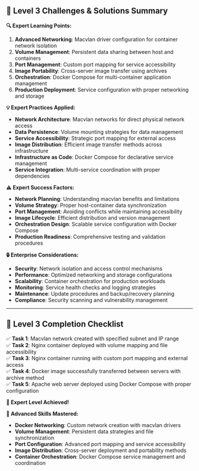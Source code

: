 ## 🚨 Level 3 Challenges & Solutions Summary

**🔍 Expert Learning Points:**

1. **Advanced Networking**: Macvlan driver configuration for container network isolation
2. **Volume Management**: Persistent data sharing between host and containers
3. **Port Management**: Custom port mapping for service accessibility
4. **Image Portability**: Cross-server image transfer using archives
5. **Orchestration**: Docker Compose for multi-container application management
6. **Production Deployment**: Service configuration with proper networking and storage

**💡 Expert Practices Applied:**

- **Network Architecture**: Macvlan networks for direct physical network access
- **Data Persistence**: Volume mounting strategies for data management
- **Service Accessibility**: Strategic port mapping for external access
- **Image Distribution**: Efficient image transfer methods across infrastructure
- **Infrastructure as Code**: Docker Compose for declarative service management
- **Service Integration**: Multi-service coordination with proper dependencies

**⚠️ Expert Success Factors:**
- **Network Planning**: Understanding macvlan benefits and limitations
- **Volume Strategy**: Proper host-container data synchronization
- **Port Management**: Avoiding conflicts while maintaining accessibility
- **Image Lifecycle**: Efficient distribution and version management
- **Orchestration Design**: Scalable service configuration with Docker Compose
- **Production Readiness**: Comprehensive testing and validation procedures

**🔒 Enterprise Considerations:**
- **Security**: Network isolation and access control mechanisms
- **Performance**: Optimized networking and storage configurations  
- **Scalability**: Container orchestration for production workloads
- **Monitoring**: Service health checks and logging strategies
- **Maintenance**: Update procedures and backup/recovery planning
- **Compliance**: Security scanning and vulnerability management

---

## 🎯 **Level 3 Completion Checklist**

✅ **Task 1**: Macvlan network created with specified subnet and IP range  
✅ **Task 2**: Nginx container deployed with volume mapping and file accessibility  
✅ **Task 3**: Nginx container running with custom port mapping and external access  
✅ **Task 4**: Docker image successfully transferred between servers with archive method  
✅ **Task 5**: Apache web server deployed using Docker Compose with proper configuration  

**🚀 Expert Level Achieved!**

**🌟 Advanced Skills Mastered:**
- **Docker Networking**: Custom network creation with macvlan drivers
- **Volume Management**: Persistent data strategies and file synchronization  
- **Port Configuration**: Advanced port mapping and service accessibility
- **Image Distribution**: Cross-server deployment and portability methods
- **Container Orchestration**: Docker Compose service management and coordination